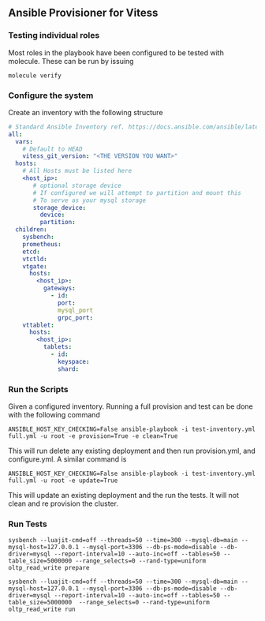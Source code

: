 ## Ansible Provisioner for Vitess

### Testing individual roles

Most roles in the playbook have been configured to be tested with molecule. These can be run by issuing

`molecule verify`

### Configure the system

Create an inventory with the following structure

```yaml
# Standard Ansible Inventory ref. https://docs.ansible.com/ansible/latest/user_guide/intro_inventory.html#inheriting-variable-values-group-variables-for-groups-of-groups
all:
  vars:
    # Default to HEAD
    vitess_git_version: "<THE VERSION YOU WANT>"
  hosts:
    # All Hosts must be listed here
    <host_ip>:
       # optional storage device
       # If configured we will attempt to partition and mount this
       # To serve as your mysql storage
       storage_device:
         device:
         partition:
  children:
    sysbench:
    prometheus:
    etcd:
    vtctld:
    vtgate:
      hosts:
        <host_ip>:
          gateways:
            - id:
              port:
              mysql_port
              grpc_port:
    vttablet:
      hosts:
        <host_ip>:
          tablets:
            - id:
              keyspace:
              shard:
```

### Run the Scripts

Given a configured inventory. Running a full provision and test can be done with the following command

`ANSIBLE_HOST_KEY_CHECKING=False ansible-playbook -i test-inventory.yml full.yml -u root -e provision=True -e clean=True`

This will run delete any existing deployment and then run provision.yml, and configure.yml. A similar command is

`ANSIBLE_HOST_KEY_CHECKING=False ansible-playbook -i test-inventory.yml full.yml -u root -e update=True`

This will update an existing deployment and the run the tests. It will not clean and re provision the cluster.

### Run Tests

`sysbench --luajit-cmd=off --threads=50 --time=300 --mysql-db=main --mysql-host=127.0.0.1 --mysql-port=3306 --db-ps-mode=disable --db-driver=mysql --report-interval=10 --auto-inc=off --tables=50 --table_size=5000000 --range_selects=0 --rand-type=uniform oltp_read_write prepare`

`sysbench --luajit-cmd=off --threads=50 --time=300 --mysql-db=main --mysql-host=127.0.0.1 --mysql-port=3306 --db-ps-mode=disable --db-driver=mysql --report-interval=10 --auto-inc=off --tables=50 --table_size=5000000  --range_selects=0 --rand-type=uniform oltp_read_write run`
